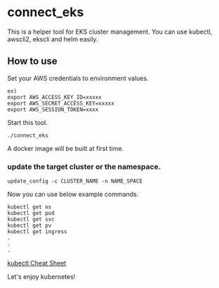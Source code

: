 # connect_eks

This is a helper tool for EKS cluster management.
You can use kubectl, awscli2, ekscli and helm easily.

## How to use

Set your AWS credentials to environment values.

```
ex)
export AWS_ACCESS_KEY_ID=xxxxx
export AWS_SECRET_ACCESS_KEY=xxxxx
export AWS_SESSION_TOKEN=xxxx
```

Start this tool.

```
./connect_eks
```

A docker image will be built at first time.

### update the target cluster or the namespace.

```
update_config -c CLUSTER_NAME -n NAME_SPACE
```

Now you can use below example commands.

```
kubectl get ns
kubectl get pod
kubectl get svc
kubectl get pv
kubectl get ingress
.
.
.
```

[kubectl Cheat Sheet](https://kubernetes.io/docs/reference/kubectl/cheatsheet/)


Let's enjoy kubernetes!

